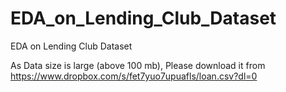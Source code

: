 # EDA_on_Lending_Club_Dataset
EDA on Lending Club Dataset


As Data size is large (above 100 mb), Please download it from https://www.dropbox.com/s/fet7yuo7upuafls/loan.csv?dl=0 
